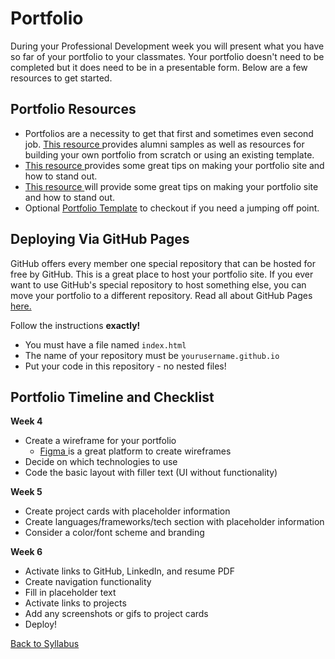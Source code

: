 # Portfolio
During your Professional Development week you will present what you have so far of your portfolio to your classmates.  Your portfolio doesn't need to be completed but it does need to be in a presentable form.  Below are a few resources to get started.

## Portfolio Resources
- Portfolios are a necessity to get that first and sometimes even second job. [ This resource ](https://drive.google.com/open?id=1_2BvaU30PKbmA1KIYHxGtY_VWUOH9-kuU8ra7keZ3Y8) provides alumni samples as well as resources for building your own portfolio from scratch or using an existing template.
- [ This resource ](https://drive.google.com/open?id=1G2r9gFyyHHsTjN-d4iDT1z_Sdx2V4bN8QwFVJbMbUlo) provides some great tips on making your portfolio site and how to stand out.
- [ This resource ](https://drive.google.com/open?id=1A_8u1EsxaBQtL11TRmC4nGGECDlJJapVW7pdbYWRRVE) will provide some great tips on making your portfolio site and how to stand out.
- Optional [Portfolio Template](./tools_and_resources/portfolio-v001) to checkout if you need a jumping off point.

## Deploying Via GitHub Pages
GitHub offers every member one special repository that can be hosted for free by GitHub. This is a great place to host your portfolio site. If you ever want to use GitHub's special repository to host something else, you can move your portfolio to a different repository. Read all about GitHub Pages [ here. ](https://pages.github.com)

Follow the instructions **exactly!**
- You must have a file named `index.html`
- The name of your repository must be `yourusername.github.io`
- Put your code in this repository - no nested files!

## Portfolio Timeline and Checklist

**Week 4**
- Create a wireframe for your portfolio
  - [ Figma ](https://www.figma.com) is a great platform to create wireframes
- Decide on which technologies to use
- Code the basic layout with filler text (UI without functionality)

**Week 5**
- Create project cards with placeholder information
- Create languages/frameworks/tech section with placeholder information
- Consider a color/font scheme and branding

**Week 6**
- Activate links to GitHub, LinkedIn, and resume PDF
- Create navigation functionality
- Fill in placeholder text
- Activate links to projects
- Add any screenshots or gifs to project cards
- Deploy!

[ Back to Syllabus ](../README.md#resources)
